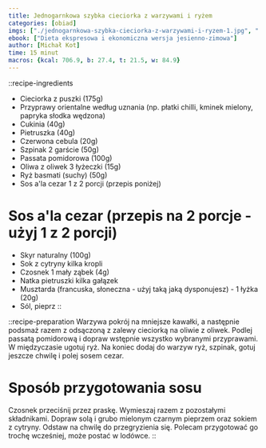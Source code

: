 ```yaml
---
title: Jednogarnkowa szybka cieciorka z warzywami i ryżem
categories: [obiad]
imgs: ["./jednogarnkowa-szybka-cieciorka-z-warzywami-i-ryzem-1.jpg", "./jednogarnkowa-szybka-cieciorka-z-warzywami-i-ryzem-2.jpg"]
ebook: ["Dieta ekspresowa i ekonomiczna wersja jesienno-zimowa"]
author: [Michał Kot]
time: 15 minut
macros: {kcal: 706.9, b: 27.4, t: 21.5, w: 84.9}
---
```


::recipe-ingredients
- Cieciorka z puszki (175g)
- Przyprawy orientalne według uznania (np. płatki chilli, kminek mielony, papryka słodka wędzona)
- Cukinia (40g)
- Pietruszka (40g)
- Czerwona cebula (20g)
- Szpinak 2 garście (50g)
- Passata pomidorowa (100g)
- Oliwa z oliwek 3 łyżeczki (15g)
- Ryż basmati (suchy) (50g)
- Sos a'la cezar 1 z 2 porcji (przepis poniżej)

# Sos a'la cezar (przepis na 2 porcje - użyj 1 z 2 porcji)
- Skyr naturalny (100g)
- Sok z cytryny kilka kropli
- Czosnek 1 mały ząbek (4g)
- Natka pietruszki kilka gałązek
- Musztarda (francuska, słoneczna - użyj taką jaką dysponujesz) - 1 łyżka (20g)
- Sól, pieprz
::

::recipe-preparation
Warzywa pokrój na mniejsze kawałki, a następnie podsmaż razem z odsączoną z zalewy cieciorką na oliwie z oliwek. Podlej passatą pomidorową i dopraw wstępnie wszystko wybranymi przyprawami. W międzyczasie ugotuj ryż. Na koniec dodaj do warzyw ryż, szpinak, gotuj jeszcze chwilę i polej sosem cezar.

# Sposób przygotowania sosu
Czosnek przeciśnij przez praskę. Wymieszaj razem z pozostałymi składnikami. Dopraw solą i grubo mielonym czarnym pieprzem oraz sokiem z cytryny. Odstaw na chwilę do przegryzienia się. Polecam przygotować go trochę wcześniej, może postać w lodówce.
::